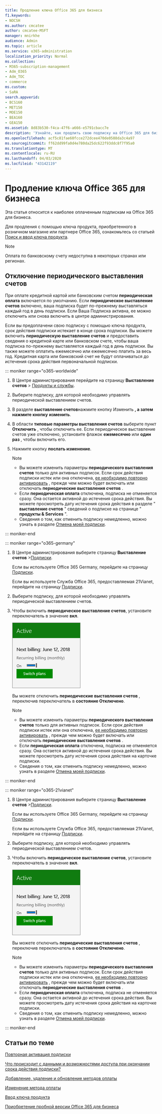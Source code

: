 ```yaml
---
title: Продление ключа Office 365 для бизнеса
f1.keywords:
- NOCSH
ms.author: cmcatee
author: cmcatee-MSFT
manager: mnirkhe
audience: Admin
ms.topic: article
ms.service: o365-administration
localization_priority: Normal
ms.collection:
- M365-subscription-management
- Adm_O365
- Adm_TOC
- commerce
ms.custom:
- SaRA
search.appverid:
- BCS160
- MET150
- MOE150
- BEA160
- GEA150
ms.assetid: 8d83b530-f4ca-47f6-a666-e5791cbacc7e
description: 'Узнайте, как продлить свою подписку на Office 365 для бизнеса с помощью ключа продукта, а также включить или отключить периодическую выставление счетов. '
ms.openlocfilehash: acf5c81fae60fcce272dcee470de0588da3c4a97
ms.sourcegitcommit: ff62dd99fa0d4e780da25dc622f93ddc8f7f95a0
ms.translationtype: MT
ms.contentlocale: ru-RU
ms.lasthandoff: 04/03/2020
ms.locfileid: "43142119"
---
```

# <a name="renew-office-365-for-business"></a>Продление ключа Office 365 для бизнеса

Эта статья относится к наиболее оплаченным подпискам на Office 365 для бизнеса.
  
Для продления с помощью ключа продукта, приобретенного в розничном магазине или партнере Office 365, ознакомьтесь со статьей [Поиск и ввод ключа продукта](../enter-your-product-key.md).

> [!NOTE]
> Оплата по банковскому счету недоступна в некоторых странах или регионах.
  
## <a name="turn-recurring-billing-off-or-on"></a>Отключение периодического выставления счетов

При оплате кредитной картой или банковским счетом **периодическая оплата** включается по умолчанию. Если **периодическое выставление счетов** включено, ваша подписка будет по-прежнему выставляться каждый год в день подписки. Если Ваша Подписка активна, ее можно отключить или снова включить в центре администрирования.
  
Если вы предоплачени свою подписку с помощью ключа продукта, срок действия подписки истекает в конце срока подписки. Вы можете включить **периодическую выставление счетов** и предоставить сведения о кредитной карте или банковском счете, чтобы ваша подписка по-прежнему выставляется каждый год в день подписки. Вы также можете оплатить ежемесячно или ежемесячно платить за весь год. Кредитная карта или банковский счет не будут оплачиваться до истечения срока действия первоначальной подписки.

::: moniker range="o365-worldwide"

1. В Центре администрирования перейдите на страницу **Выставление счетов** \> <a href="https://go.microsoft.com/fwlink/p/?linkid=842054" target="_blank">Продукты и службы</a>.

2. Выберите подписку, для которой необходимо управлять периодической выставлением счетов.
 
3. В разделе **выставление счетов**нажмите кнопку Изменить **, а затем** **нажмите кнопку** **изменить**.

4. В области **типовые параметры выставления счетов** выберите пункт **Отключить** , чтобы отключить ее. Если периодическое выставление счетов уже отключено, установите флажок **ежемесячно** или **один раз** , чтобы включить его.

5. Нажмите кнопку **послать изменение**.

    > [!NOTE]
    > - Вы можете изменить параметры **периодического выставления счетов** только для активных подписок. Если срок действия подписки истек или она отключена, [ее необходимо повторно активировать](reactivate-your-subscription.md) , прежде чем можно будет включать или отключать **периодические выставления счетов** .
    > - Если **периодическая оплата** отключена, подписка не отменяется сразу. Она остается активной до истечения срока действия. Вы можете просмотреть дату истечения срока действия в разделе " **выставление счетов** " сведений о подписке на странице " **продукты & Services** ".
    > - Сведения о том, как отменить подписку немедленно, можно узнать в разделе [Отмена моей подписки](cancel-your-subscription.md).

::: moniker-end

::: moniker range="o365-germany"
  
1. В Центре администрирования выберите страницу **Выставление счетов** \><a href="https://go.microsoft.com/fwlink/p/?linkid=842054" target="_blank">Подписки</a>.

    Если вы используете Office 365 Germany, перейдите на страницу <a href="https://go.microsoft.com/fwlink/p/?linkid=847745" target="_blank">Подписки</a>.

    Если вы используете Служба Office 365, предоставляемая 21Vianet, перейдите на страницу <a href="https://go.microsoft.com/fwlink/p/?linkid=850626" target="_blank">Подписки</a>.

2. Выберите подписку, для которой необходимо управлять периодической выставлением счетов.
 
3. Чтобы включить **периодическое выставление счетов**, установите переключатель в значение **вкл**.

    ![Закрытие карточки подписки с включенной периодическим выставлением счетов.](../../media/984464dc-6b63-4b24-84e1-67f6c4b1d48e.png)
  
    Вы можете отключить **периодические выставления счетов** , переключив переключатель в **состояние Отключено**.

    > [!NOTE]
    > - Вы можете изменить параметры **периодического выставления счетов** только для активных подписок. Если срок действия подписки истек или она отключена, [ее необходимо повторно активировать](reactivate-your-subscription.md) , прежде чем можно будет включать или отключать **периодические выставления счетов** .
    > - Если **периодическая оплата** отключена, подписка не отменяется сразу. Она остается активной до истечения срока действия. Вы можете просмотреть дату истечения срока действия на карточке подписки.
    > - Сведения о том, как отменить подписку немедленно, можно узнать в разделе [Отмена моей подписки](cancel-your-subscription.md).

::: moniker-end

::: moniker range="o365-21vianet"
  
1. В Центре администрирования выберите страницу **Выставление счетов** \><a href="https://go.microsoft.com/fwlink/p/?linkid=842054" target="_blank">Подписки</a>.

    Если вы используете Office 365 Germany, перейдите на страницу <a href="https://go.microsoft.com/fwlink/p/?linkid=847745" target="_blank">Подписки</a>.

    Если вы используете Служба Office 365, предоставляемая 21Vianet, перейдите на страницу <a href="https://go.microsoft.com/fwlink/p/?linkid=850626" target="_blank">Подписки</a>.

2. Выберите подписку, для которой необходимо управлять периодической выставлением счетов.
 
3. Чтобы включить **периодическое выставление счетов**, установите переключатель в значение **вкл**.

    ![Закрытие карточки подписки с включенной периодическим выставлением счетов.](../../media/984464dc-6b63-4b24-84e1-67f6c4b1d48e.png)
  
    Вы можете отключить **периодические выставления счетов** , переключив переключатель в **состояние Отключено**.

    > [!NOTE]
    > - Вы можете изменить параметры **периодического выставления счетов** только для активных подписок. Если срок действия подписки истек или она отключена, [ее необходимо повторно активировать](reactivate-your-subscription.md) , прежде чем можно будет включать или отключать **периодические выставления счетов** .
    > - Если **периодическая оплата** отключена, подписка не отменяется сразу. Она остается активной до истечения срока действия. Вы можете просмотреть дату истечения срока действия на карточке подписки.
    > - Сведения о том, как отменить подписку немедленно, можно узнать в разделе [Отмена моей подписки](cancel-your-subscription.md).

::: moniker-end

## <a name="related-articles"></a>Статьи по теме

[Повторная активация подписки](reactivate-your-subscription.md)

[Что происходит с данными и возможностями доступа при окончании срока действия подписки?](what-if-my-subscription-expires.md)

[Добавление, удаление и обновление методов оплаты](../billing-and-payments/add-update-or-remove-credit-card-or-bank-account.md)

[Изменение метода оплаты](../billing-and-payments/change-payment-method.md)
  
[Ввод ключа продукта](../enter-your-product-key.md)
  
[Приобретение пробной версии Office 365 для бизнеса](../buy-a-subscription-from-your-free-trial.md)